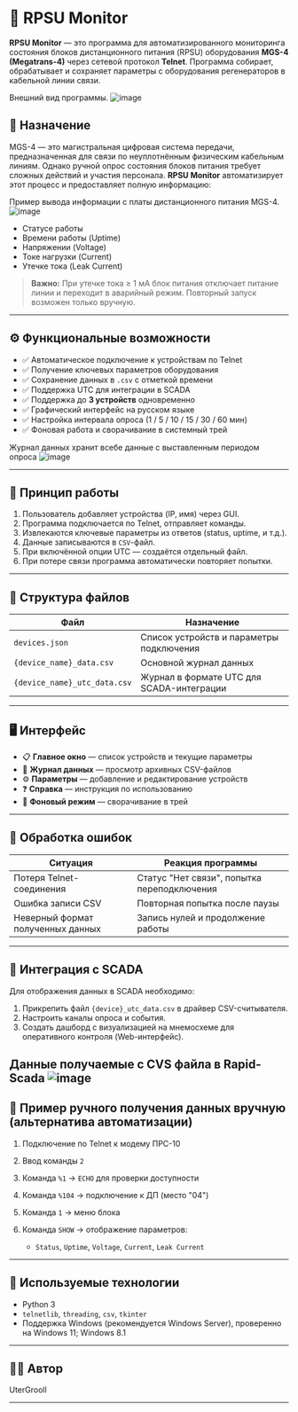 # 📡 RPSU Monitor

**RPSU Monitor** — это программа для автоматизированного мониторинга состояния блоков дистанционного питания (RPSU) оборудования **MGS-4 (Megatrans-4)** через сетевой протокол **Telnet**. Программа собирает, обрабатывает и сохраняет параметры с оборудования регенераторов в кабельной линии связи.

Внешний вид программы.
![image](https://github.com/user-attachments/assets/14f645ec-1ca4-4184-b145-c4657b1492f2)

## 📘 Назначение

MGS-4 — это магистральная цифровая система передачи, предназначенная для связи по неуплотнённым физическим кабельным линиям. Однако ручной опрос состояния блоков питания требует сложных действий и участия персонала. **RPSU Monitor** автоматизирует этот процесс и предоставляет полную информацию:

Пример вывода информации с платы дистанционного питания MGS-4.
![image](https://github.com/user-attachments/assets/dab65fbe-f3fe-4ab6-b48a-ca0eb58bdd10)

* Статусе работы
* Времени работы (Uptime)
* Напряжении (Voltage)
* Токе нагрузки (Current)
* Утечке тока (Leak Current)

> **Важно:** При утечке тока ≥ 1 мА блок питания отключает питание линии и переходит в аварийный режим. Повторный запуск возможен только вручную.

---

## ⚙️ Функциональные возможности

* ✅ Автоматическое подключение к устройствам по Telnet
* ✅ Получение ключевых параметров оборудования
* ✅ Сохранение данных в `.csv` с отметкой времени
* ✅ Поддержка UTC для интеграции в SCADA
* ✅ Поддержка до **3 устройств** одновременно
* ✅ Графический интерфейс на русском языке
* ✅ Настройка интервала опроса (1 / 5 / 10 / 15 / 30 / 60 мин)
* ✅ Фоновая работа и сворачивание в системный трей

Журнал данных хранит всебе данные с выставленным периодом опроса
![image](https://github.com/user-attachments/assets/fd3f326d-2e05-432f-8157-45e173c20549)

---

## 🧠 Принцип работы

1. Пользователь добавляет устройства (IP, имя) через GUI.
2. Программа подключается по Telnet, отправляет команды.
3. Извлекаются ключевые параметры из ответов (status, uptime, и т.д.).
4. Данные записываются в `CSV`-файл.
5. При включённой опции UTC — создаётся отдельный файл.
6. При потере связи программа автоматически повторяет попытки.

---

## 📁 Структура файлов

| Файл                         | Назначение                                |
| ---------------------------- | ----------------------------------------- |
| `devices.json`               | Список устройств и параметры подключения  |
| `{device_name}_data.csv`     | Основной журнал данных                    |
| `{device_name}_utc_data.csv` | Журнал в формате UTC для SCADA-интеграции |

---

## 🖥️ Интерфейс

* 📋 **Главное окно** — список устройств и текущие параметры
* 📂 **Журнал данных** — просмотр архивных CSV-файлов
* ⚙️ **Параметры** — добавление и редактирование устройств
* ❓ **Справка** — инструкция по использованию
* 🔄 **Фоновый режим** — сворачивание в трей

---

## 🚨 Обработка ошибок

| Ситуация                          | Реакция программы                           |
| --------------------------------- | ------------------------------------------- |
| Потеря Telnet-соединения          | Статус "Нет связи", попытка переподключения |
| Ошибка записи CSV                 | Повторная попытка после паузы               |
| Неверный формат полученных данных | Запись нулей и продолжение работы           |

---

## 🔌 Интеграция с SCADA

Для отображения данных в SCADA необходимо:

1. Прикрепить файл `{device}_utc_data.csv` в драйвер CSV-считывателя.
2. Настроить каналы опроса и события.
3. Создать дашборд с визуализацией на мнемосхеме для оперативного контроля (Web-интерфейс).

Данные получаемые с CVS файла в Rapid-Scada
   ![image](https://github.com/user-attachments/assets/d2162137-085e-434c-a535-f35eecd9215e)
---

## 📎 Пример ручного получения данных вручную (альтернатива автоматизации)

1. Подключение по Telnet к модему ПРС-10
2. Ввод команды `2`
3. Команда `%1` → `ECHO` для проверки доступности
4. Команда `%104` → подключение к ДП (место "04")
5. Команда `1` → меню блока
6. Команда `SHOW` → отображение параметров:

   * `Status`, `Uptime`, `Voltage`, `Current`, `Leak Current`
---

## 🧰 Используемые технологии

* Python 3
* `telnetlib`, `threading`, `csv`, `tkinter`
* Поддержка Windows (рекомендуется Windows Server), проверенно на Windows 11; Windows 8.1

---

## 🧑‍💻 Автор
UterGrooll

---

